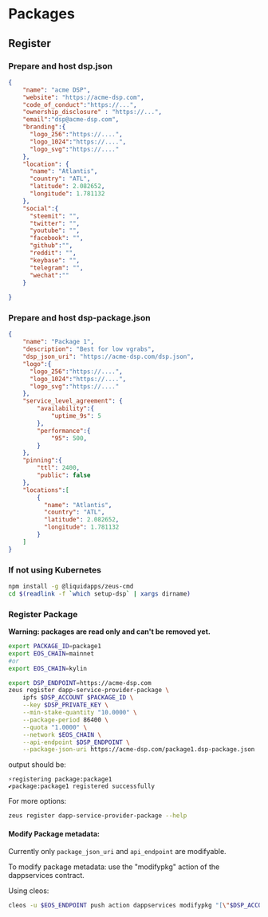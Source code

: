 Packages
========

## Register
### Prepare and host dsp.json 
```JSON
{
    "name": "acme DSP",
    "website": "https://acme-dsp.com",
    "code_of_conduct":"https://...",
    "ownership_disclosure" : "https://...",
    "email":"dsp@acme-dsp.com",
    "branding":{
      "logo_256":"https://....",
      "logo_1024":"https://....",
      "logo_svg":"https://...."
    },
    "location": {
      "name": "Atlantis",
      "country": "ATL",
      "latitude": 2.082652,
      "longitude": 1.781132
    },
    "social":{
      "steemit": "",
      "twitter": "",
      "youtube": "",
      "facebook": "",
      "github":"",
      "reddit": "",
      "keybase": "",
      "telegram": "",
      "wechat":""      
    }
    
}

```
### Prepare and host dsp-package.json 
```JSON
{
    "name": "Package 1",
    "description": "Best for low vgrabs",
    "dsp_json_uri": "https://acme-dsp.com/dsp.json",
    "logo":{
      "logo_256":"https://....",
      "logo_1024":"https://....",
      "logo_svg":"https://...."
    },
    "service_level_agreement": {
        "availability":{
            "uptime_9s": 5
        },
        "performance":{
            "95": 500,
        }
    },
    "pinning":{
        "ttl": 2400,
        "public": false
    },
    "locations":[
        {
          "name": "Atlantis",
          "country": "ATL",
          "latitude": 2.082652,
          "longitude": 1.781132
        }
    ]
}
```
### If not using Kubernetes
```bash
npm install -g @liquidapps/zeus-cmd
cd $(readlink -f `which setup-dsp` | xargs dirname)
```
### Register Package

**Warning: packages are read only and can't be removed yet.**

```bash
export PACKAGE_ID=package1
export EOS_CHAIN=mainnet
#or
export EOS_CHAIN=kylin

export DSP_ENDPOINT=https://acme-dsp.com
zeus register dapp-service-provider-package \
    ipfs $DSP_ACCOUNT $PACKAGE_ID \
    --key $DSP_PRIVATE_KEY \
    --min-stake-quantity "10.0000" \
    --package-period 86400 \
    --quota "1.0000" \
    --network $EOS_CHAIN \
    --api-endpoint $DSP_ENDPOINT \
    --package-json-uri https://acme-dsp.com/package1.dsp-package.json
```

output should be:
```
⚡registering package:package1
✔️package:package1 registered successfully
```

For more options:
```bash
zeus register dapp-service-provider-package --help 
```

#### Modify Package metadata:
Currently only `package_json_uri` and `api_endpoint` are modifyable.

To modify package metadata: use the "modifypkg" action of the dappservices contract.

Using cleos:
```bash
cleos -u $EOS_ENDPOINT push action dappservices modifypkg "[\"$DSP_ACCOUNT\",\"$PACKAGE_ID\",\"ipfsservice1\",\"$DSP_ENDPOINT\",\"https://acme-dsp.com/modified-package1.dsp-package.json\"]" -p $DSP_ACCOUNT@active
```